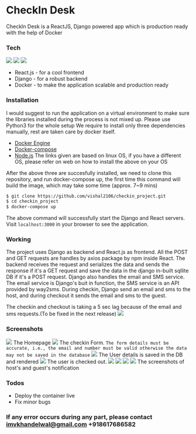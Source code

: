 # CheckIn Desk

CheckIn Desk is a ReactJS, Django powered app which is production ready with the help of Docker


### Tech

![](images/django.png)
![](images/react.png)
![](images/docker.jpeg)
* React.js - for a cool frontend
* Django - for a robust backend
* Docker - to make the application scalable and production ready

### Installation
I would suggest to run the application on a virtual environment to make sure the libraries installed during the process is not mixed up.
Please use Python3 for the whole setup
We require to install only three dependencies manually, rest are taken care by docker itself.
* [Docker Engine](https://www.digitalocean.com/community/tutorials/how-to-install-and-use-docker-on-ubuntu-16-04)
* [Docker-compose](https://docs.docker.com/compose/install/)
* [Node.js](https://nodejs.org/en/)
The links given are based on linux OS, if you have a different OS, please refer on web on how  to install the above on your OS

After the above three are succesfully installed, we need to clone this repository, and run docker-compose up, the first time this command will build the image, which may take some time (approx. 7~9 mins)
```sh
$ git clone https://github.com/vishal2106/checkin_project.git
$ cd checkin_project
$ docker-compose up 
```
The above command will successfully start the Django and React servers. 
Visit ``` localhost:3000 ``` in your browser to see the application.

### Working
The project uses Django as backend and React.js as frontend. All the POST and GET requests are handles by axios package by npm inside React. The backend receives the request and serializes the data and sends the response if it's a GET request and save the data in the django in-built sqllite DB if it's a POST request. Django also handles the email and SMS service. The email service is Django's buit in function, the SMS service is an API provided by way2sms.
During checkin, Django send an email and sms to the host, and during checkout it sends the email and sms to the guest.

The checkin and checkout is taking a 5 sec lag because of the email and sms requests.(To be fixed in the next release)
![](images/working.png)
### Screenshots
![](images/home.png)
The Homepage
![](images/checkin.png)
The checkin Form. ```The form details must be accurate, i.e., the email and number must be valid otherwise the data may not be saved in the database```
![](images/checkin_view.png)
The User details is saved in the DB and rendered
![](images/checkout.png)
The user is checked out.
![](images/checkinmail.jpg) ![](images/checkinmsg.jpg)
![](images/checkoutmail.jpg) ![](images/checkoutmsg.jpg)
The screenshots of host's and guest's notification

### Todos

 - Deploy the container live
 - Fix minor bugs

### If any error occurs during any part, please contact imvkhandelwal@gmail.com +918617686582 

